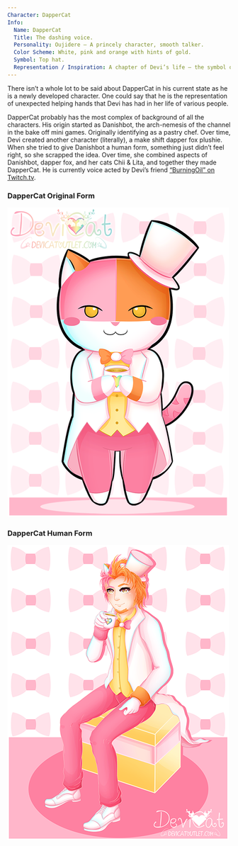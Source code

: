 ```yaml
---
Character: DapperCat
Info:
  Name: DapperCat
  Title: The dashing voice.
  Personality: Oujidere – A princely character, smooth talker.
  Color Scheme: White, pink and orange with hints of gold.
  Symbol: Top hat.
  Representation / Inspiration: A chapter of Devi’s life – the symbol of guidance.
---
```


There isn’t a whole lot to be said about DapperCat in his current state as he
is a newly developed character. One could say that he is the representation of
unexpected helping hands that Devi has had in her life of various people.

DapperCat probably has the most complex of background of all the characters.
His origin started as Danishbot, the arch-nemesis of the channel in the bake off
mini games. Originally identifying as a pastry chef. Over time, Devi created
another character (literally), a make shift dapper fox plushie. When she tried
to give Danishbot a human form, something just didn’t feel right, so she
scrapped the idea. Over time, she combined aspects of Danishbot, dapper fox, and
her cats Chii & Lita, and together they made DapperCat. He is currently voice
acted by Devi’s friend [“BurningOil” on Twitch.tv](https://twitch.tv/burningoil).

### DapperCat Original Form

![Dapper Cat with Tea](img/dappercat_tea.png)

### DapperCat Human Form

![Dapper Cat](img/dappercat.png)
